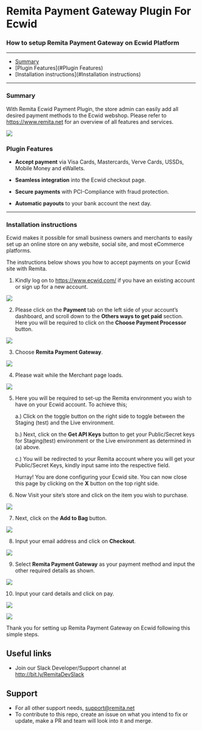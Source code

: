 # Remita Payment Gateway Plugin For Ecwid
### How to setup Remita Payment Gateway on Ecwid Platform

---
- [Summary](#summary)
- [Plugin Features](#Plugin Features)
- [Installation instructions](#Installation instructions)
---
### Summary

With Remita Ecwid Payment Plugin, the store admin can easily add all desired payment methods to the Ecwid webshop. Please refer to https://www.remita.net for an overview of all features and services.

![](assets/remita-inline.PNG)

### Plugin Features

*   __Accept payment__ via Visa Cards, Mastercards, Verve Cards, USSDs, Mobile Money and eWallets.

* 	__Seamless integration__ into the Ecwid checkout page.

* 	__Secure payments__ with PCI-Compliance with fraud protection.

* 	__Automatic payouts__ to your bank account the next day.

---

### Installation instructions

Ecwid makes it possible for small business owners and merchants to easily set up an online store on any website, social site, and most eCommerce platforms.

The instructions below shows you how to accept payments on your Ecwid site with Remita.

1. Kindly log on to https://www.ecwid.com/ if you have an existing account or sign up for a new account.

![](assets/ecwid-home.PNG)


2. Please click on the __Payment__ tab on the left side of your account’s dashboard, and scroll down to the __Others ways to get paid__ section. Here you will be required to click on the __Choose Payment Processor__ button.

![](assets/ecwid-process.PNG)


3. Choose __Remita Payment Gateway__.

![](assets/ecwid-process.PNG)


4. Please wait while the Merchant page loads.

![](assets/ecwid-process.PNG)


5. Here you will be required to set-up the Remita environment you wish to have on your Ecwid account. To achieve this;
    
    a.) Click on the toggle button on the right side to toggle between the Staging (test) and the Live environment.
    
    b.) Next, click on the __Get API Keys__ button to get your Public/Secret keys for Staging(test) environment or the Live environment as determined in (a) above.
    
    c.) You will be redirected to your Remita account where you will get your Public/Secret Keys, kindly input same into the respective field.
    
    Hurray! You are done configuring your Ecwid site. You can now close this page by clicking on the __X__ button on the top right side.

6. Now Visit your site’s store and click on the item you wish to purchase.

![](assets/ecwid-shop.PNG)


7. Next, click on the __Add to Bag__ button.

![](assets/ecwid-bag.PNG)


8. Input your email address and click on __Checkout__.

![](assets/ecwid-checkout.PNG)


9. Select __Remita Payment Gateway__ as your payment method and input the other required details as shown.

![](assets/ecwid-checkout.PNG)


10. Input your card details and click on pay.

![](assets/remita-inline2.PNG)

![](assets/remita-success.PNG)


Thank you for setting up Remita Payment Gateway on Ecwid following this simple steps.

## Useful links
* Join our Slack Developer/Support channel at http://bit.ly/RemitaDevSlack
    
## Support
- For all other support needs, support@remita.net
- To contribute to this repo, create an issue on what you intend to fix or update, make a PR and team will look into it and merge.
